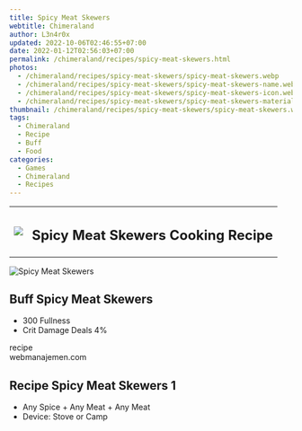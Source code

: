 ```yaml
---
title: Spicy Meat Skewers
webtitle: Chimeraland
author: L3n4r0x
updated: 2022-10-06T02:46:55+07:00
date: 2022-01-12T02:56:03+07:00
permalink: /chimeraland/recipes/spicy-meat-skewers.html
photos:
  - /chimeraland/recipes/spicy-meat-skewers/spicy-meat-skewers.webp
  - /chimeraland/recipes/spicy-meat-skewers/spicy-meat-skewers-name.webp
  - /chimeraland/recipes/spicy-meat-skewers/spicy-meat-skewers-icon.webp
  - /chimeraland/recipes/spicy-meat-skewers/spicy-meat-skewers-material.webp
thumbnail: /chimeraland/recipes/spicy-meat-skewers/spicy-meat-skewers.webp
tags:
  - Chimeraland
  - Recipe
  - Buff
  - Food
categories:
  - Games
  - Chimeraland
  - Recipes
---
```


<section id="bootstrap-wrapper"><link rel="stylesheet" href="https://cdn.statically.io/gh/dimaslanjaka/Web-Manajemen/40ac3225/css/bootstrap-4.5-wrapper.css"/><div class="row mb-2"><div class="col-md-12 mb-2"><table class="table" id="post-info"><tbody><tr><td><img class="d-inline-block me-2" src="/chimeraland/recipes/spicy-meat-skewers/spicy-meat-skewers-icon.webp" width="auto" height="auto"/></td><td><h1 class="fs-5">Spicy Meat Skewers Cooking Recipe</h1></td></tr></tbody></table></div></div><div class="card mb-2"><div class="row g-0"><div class="col-sm-4 position-relative mb-2"><img src="/chimeraland/recipes/spicy-meat-skewers/spicy-meat-skewers-material.webp" class="card-img fit-cover w-100 h-100" alt="Spicy Meat Skewers" data-fancybox="true"/></div><div class="col-sm-8 mb-2"><div class="card-body"><h2 class="card-title fs-5">Buff Spicy Meat Skewers</h2><div class="card-text"><ul><li>300 Fullness</li><li>Crit Damage Deals 4%</li></ul></div><span class="badge rounded-pill bg-dark">recipe</span></div><div class="card-footer text-end text-muted">webmanajemen.com</div></div></div></div><div class="row mb-2"><div class="col-12 col-lg-6 recipe-item mb-2"><div class="card"><div class="card-body"><h2 class="card-title fs-5">Recipe Spicy Meat Skewers 1</h2><div class="card-text"><ul><li>Any Spice<span> + </span>Any Meat<span> + </span>Any Meat</li><li>Device: Stove or Camp</li></ul></div></div></div></div></div></section>